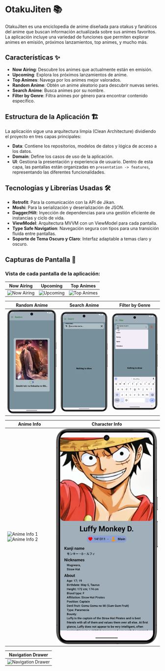 # OtakuJiten 📚

OtakuJiten es una enciclopedia de anime diseñada para otakus y fanáticos del anime que buscan información actualizada sobre sus animes favoritos. 
La aplicación incluye una variedad de funciones que permiten explorar animes en emisión, próximos lanzamientos, top animes, y mucho más.

## Características ✨

- **Now Airing**: Descubre los animes que actualmente están en emisión.
- **Upcoming**: Explora los próximos lanzamientos de anime.
- **Top Animes**: Navega por los animes mejor valorados.
- **Random Anime**: Obtén un anime aleatorio para descubrir nuevas series.
- **Search Anime**: Busca animes por su nombre.
- **Filter by Genre**: Filtra animes por género para encontrar contenido específico.

## Estructura de la Aplicación 🏗

La aplicación sigue una arquitectura limpia (Clean Architecture) dividiendo el proyecto en tres capas principales:

- **Data**: Contiene los repositorios, modelos de datos y lógica de acceso a los datos.
- **Domain**: Define los casos de uso de la aplicación.
- **UI**: Gestiona la presentación y experiencia de usuario. Dentro de esta capa, las pantallas están organizadas en `presentation -> features`, representando las diferentes funcionalidades.

## Tecnologías y Librerías Usadas 🛠

- **Retrofit**: Para la comunicación con la API de Jikan.
- **Moshi**: Para la serialización y deserialización de JSON.
- **Dagger/Hilt**: Inyección de dependencias para una gestión eficiente de instancias y ciclo de vida.
- **ViewModel**: Arquitectura MVVM con un ViewModel para cada pantalla.
- **Type Safe Navigation**: Navegación segura con tipos para una transición fluida entre pantallas.
- **Soporte de Tema Oscuro y Claro**: Interfaz adaptable a temas claro y oscuro.

## Capturas de Pantalla 📸

### Vista de cada pantalla de la aplicación:

| Now Airing                       | Upcoming                         | Top Animes                     |
|----------------------------------|----------------------------------|--------------------------------|
| ![Now Airing](screenshots/now_airing.png) | ![Upcoming](screenshots/upcoming.png) | ![Top Animes](screenshots/top_animes.png) |

| Random Anime                     | Search Anime                    | Filter by Genre                |
|----------------------------------|---------------------------------|--------------------------------|
| ![Random Anime](screenshots/random_anime.png) | ![Search Anime](screenshots/search_anime.png) | ![Filter by Genre](screenshots/filter_by_genre.png) |

| Anime Info                       | Character Info                  |
|----------------------------------|---------------------------------|
| ![Anime Info 1](screenshots/anime_info1.png) ![Anime Info 2](screenshots/anime_info2.png) | ![Character Info](screenshots/character_info.png) |

| Navigation Drawer                |
|----------------------------------|
| ![Navigation Drawer](screenshots/navigation_drawer.png) |
